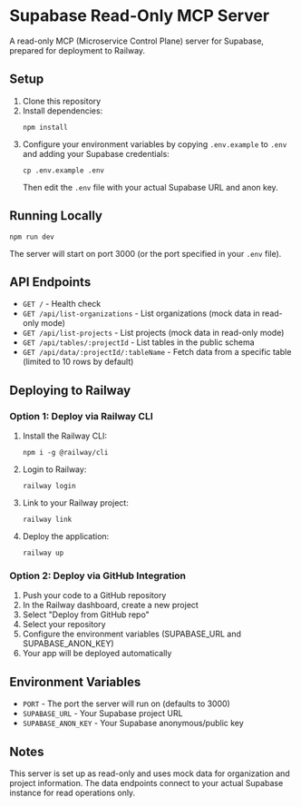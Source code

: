 # Supabase Read-Only MCP Server

A read-only MCP (Microservice Control Plane) server for Supabase, prepared for deployment to Railway.

## Setup

1. Clone this repository
2. Install dependencies:
   ```
   npm install
   ```
3. Configure your environment variables by copying `.env.example` to `.env` and adding your Supabase credentials:
   ```
   cp .env.example .env
   ```
   Then edit the `.env` file with your actual Supabase URL and anon key.

## Running Locally

```
npm run dev
```

The server will start on port 3000 (or the port specified in your `.env` file).

## API Endpoints

- `GET /` - Health check
- `GET /api/list-organizations` - List organizations (mock data in read-only mode)
- `GET /api/list-projects` - List projects (mock data in read-only mode)
- `GET /api/tables/:projectId` - List tables in the public schema
- `GET /api/data/:projectId/:tableName` - Fetch data from a specific table (limited to 10 rows by default)

## Deploying to Railway

### Option 1: Deploy via Railway CLI

1. Install the Railway CLI:
   ```
   npm i -g @railway/cli
   ```

2. Login to Railway:
   ```
   railway login
   ```

3. Link to your Railway project:
   ```
   railway link
   ```

4. Deploy the application:
   ```
   railway up
   ```

### Option 2: Deploy via GitHub Integration

1. Push your code to a GitHub repository
2. In the Railway dashboard, create a new project
3. Select "Deploy from GitHub repo"
4. Select your repository
5. Configure the environment variables (SUPABASE_URL and SUPABASE_ANON_KEY)
6. Your app will be deployed automatically

## Environment Variables

- `PORT` - The port the server will run on (defaults to 3000)
- `SUPABASE_URL` - Your Supabase project URL
- `SUPABASE_ANON_KEY` - Your Supabase anonymous/public key

## Notes

This server is set up as read-only and uses mock data for organization and project information. The data endpoints connect to your actual Supabase instance for read operations only.
